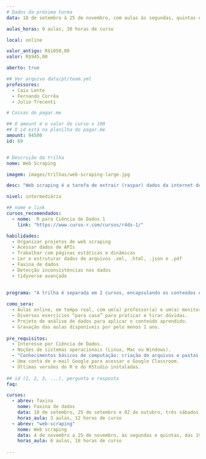```yaml
---
# Dados da próxima turma
data: 18 de setembro à 25 de novembro, com aulas às segundas, quintas e sábados

aulas_horas: 9 aulas, 30 horas de curso

local: online

valor_antigo: R$1050,00
valor: R$945,00

aberto: true

## Ver arquivo data/pt/team.yml
professores:
  - Caio Lente
  - Fernando Corrêa
  - Julio Trecenti

# Coisas do pagar.me

## O amount é o valor do curso x 100
## O id está na planilha do pagar.me
amount: 94500
id: 69


# Descrição da trilha
nome: Web Scraping

imagem: images/trilhas/web-scraping-large.jpg

desc: "Web scraping é a tarefa de extrair (raspar) dados da internet de forma automatizada. A dificuldade de acesso e processamento de dados públicos torna essa prática uma etapa essencial para profissionais da Ciência de Dados. Nessa trilha, você vai aprender diversas ferramentas que o R nos proporciona para **importação e faxina de dados**. A importação de dados começa com a leitura de simples arquivos de texto, passa pela utilização de bancos de dados e é finalizada com ferramentas de raspagem de páginas estáticas e dinâmicas (web scraping). Já a faxina de dados envolve todas as ferramentas para transformar dados brutos em dados organizados, preparado-os para visualização e modelagem. Não se engane: importação e faxina são as tarefas que mais demandam tempo de profissionais da ciência de dados. Fazer isso de forma eficiente é um grande diferencial de mercado."

nivel: intermediário

## nome e link
cursos_recomendados:
  - nome:  R para Ciência de Dados 1
    link: "https://www.curso-r.com/cursos/r4ds-1/"

habilidades:
  - Organizar projetos de web scraping
  - Acessar dados de APIs
  - Trabalhar com páginas estáticas e dinâmicas
  - Ler e estruturar dados de arquivos .xml, .html, .json e .pdf
  - Faxina de dados
  - Detecção inconsistências nos dados
  - tidyverse avançado
  

programa: "A trilha é separada em 2 cursos, encapsulando os conteúdos em jornadas que amplificam a construção do conhecimento. O curso de Web Scraping acontecerá às segundas e quintas das 19h00 às 22h00, com exceção de feriados e emendas. O curso de Faxina de Dados acontecerá aos sábados."
    
como_sera: 
  - Aulas online, em tempo real, com um(a) professor(a) e um(a) monitor(a).
  - Diversos exercícios “para casa” para praticar e tirar dúvidas.
  - Projeto de análise de dados para aplicar o conteúdo aprendido.
  - Gravação das aulas disponíveis por pelo menos 1 ano.
  
pre_requisitos: 
  - Interesse por Ciência de Dados.
  - Noções de sistemas operacionais (Linux, Mac ou Windows).
  - "Conhecimentos básicos de computação: criação de arquivos e pastas, instalação de programas, navegação na internet."
  - Uma conta de e-mail Google para acessar o Google Classroom.
  - Últimas versões do R e do RStudio instaladas.
  
## id (1, 2, 3, ...), pergunta e resposta
faq:

cursos:
  - abrev: faxina
    nome: Faxina de dados
    data: 18 de setembro, 25 de setembro e 02 de outubro, três sábados, das 9h00 às 13h00
    horas_aula: 3 aulas, 12 horas de curso
  - abrev: "web-scraping"
    nome: Web scraping
    data: 4 de novembro a 25 de novembro, às segundas e quintas, das 19h00 às 22h00
    horas_aula: 6 aulas, 18 horas de curso
  
---
```


